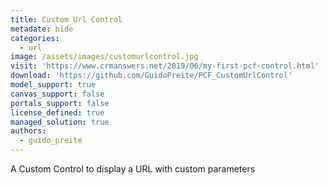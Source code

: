 ```yaml
---
title: Custom Url Control
metadate: hide
categories:
  - url
image: /assets/images/customurlcontrol.jpg
visit: 'https://www.crmanswers.net/2019/06/my-first-pcf-control.html'
download: 'https://github.com/GuidoPreite/PCF_CustomUrlControl'
model_support: true
canvas_support: false
portals_support: false
license_defined: true
managed_solution: true
authors:
  - guido_preite
---
```


A Custom Control to display a URL with custom parameters

